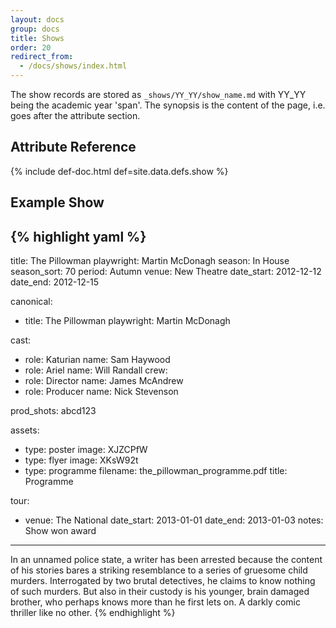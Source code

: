```yaml
---
layout: docs
group: docs
title: Shows
order: 20
redirect_from:
  - /docs/shows/index.html
---
```


The show records are stored as `_shows/YY_YY/show_name.md` with YY_YY being the academic year 'span'. The synopsis is the content of the page, i.e. goes after the attribute section.

## <i class="fa fa-tags"></i> Attribute Reference

{% include def-doc.html def=site.data.defs.show %}

## <i class="octicon octicon-code"></i> Example Show

{% highlight yaml %}
---
title: The Pillowman
playwright: Martin McDonagh
season: In House
season_sort: 70
period: Autumn
venue: New Theatre
date_start: 2012-12-12
date_end: 2012-12-15

canonical:
- title: The Pillowman
  playwright: Martin McDonagh

cast:
  - role: Katurian
    name: Sam Haywood
  - role: Ariel
    name: Will Randall
crew:
  - role: Director
    name: James McAndrew
  - role: Producer
    name: Nick Stevenson

prod_shots: abcd123

assets:
  - type: poster
    image: XJZCPfW
  - type: flyer
    image: XKsW92t
  - type: programme
    filename: the_pillowman_programme.pdf
    title: Programme

tour:
  - venue: The National
    date_start: 2013-01-01
    date_end: 2013-01-03
    notes: Show won award
---

In an unnamed police state, a writer has been arrested because the content of his stories bares a striking resemblance to a series of gruesome child murders. Interrogated by two brutal detectives, he claims to know nothing of such murders. But also in their custody is his younger, brain damaged brother, who perhaps knows more than he first lets on. A darkly comic thriller like no other.
{% endhighlight %}

